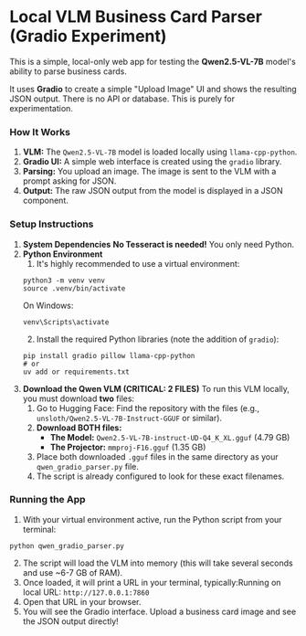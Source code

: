# Local VLM Business Card Parser (Gradio Experiment)
This is a simple, local-only web app for testing the **Qwen2.5-VL-7B** model's ability to parse business cards.

It uses **Gradio** to create a simple "Upload Image" UI and shows the resulting JSON output. There is no API or database. This is purely for experimentation.
### How It Works
1. **VLM:** The ```Qwen2.5-VL-7B``` model is loaded locally using ```llama-cpp-python```.
2. **Gradio UI:** A simple web interface is created using the ```gradio``` library.
3. **Parsing:** You upload an image. The image is sent to the VLM with a prompt asking for JSON.
4. **Output:** The raw JSON output from the model is displayed in a JSON component.
### Setup Instructions
1. **System Dependencies**
**No Tesseract is needed!** You only need Python.
2. **Python Environment**
    1. It's highly recommended to use a virtual environment:
    ```
    python3 -m venv venv
    source .venv/bin/activate
    ```
    On Windows:
    ```
    venv\Scripts\activate
    ```
    2. Install the required Python libraries (note the addition of ```gradio```):
    ```
    pip install gradio pillow llama-cpp-python
    # or 
    uv add or requirements.txt
    ```
3. **Download the Qwen VLM (CRITICAL: 2 FILES)**
To run this VLM locally, you must download **two** files:
    1. Go to Hugging Face: Find the repository with the files (e.g., ```unsloth/Qwen2.5-VL-7B-Instruct-GGUF``` or similar).
    2. **Download BOTH files:**
        * **The Model:** ```Qwen2.5-VL-7B-instruct-UD-Q4_K_XL.gguf``` (4.79 GB)
        * **The Projector:** ```mmproj-F16.gguf``` (1.35 GB)
    3. Place both downloaded ```.gguf``` files in the same directory as your ```qwen_gradio_parser.py``` file.
    4. The script is already configured to look for these exact filenames.
### Running the App
1. With your virtual environment active, run the Python script from your terminal:
```
python qwen_gradio_parser.py
```
2. The script will load the VLM into memory (this will take several seconds and use ~6-7 GB of RAM).
3. Once loaded, it will print a URL in your terminal, typically:Running on local URL:  ```http://127.0.0.1:7860```
4. Open that URL in your browser.
5. You will see the Gradio interface. Upload a business card image and see the JSON output directly!
